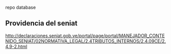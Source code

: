 repo database



## Providencia del seniat

http://declaraciones.seniat.gob.ve/portal/page/portal/MANEJADOR_CONTENIDO_SENIAT/02NORMATIVA_LEGAL/2.4TRIBUTOS_INTERNOS/2.4.09CE/2.4.9-2.html
